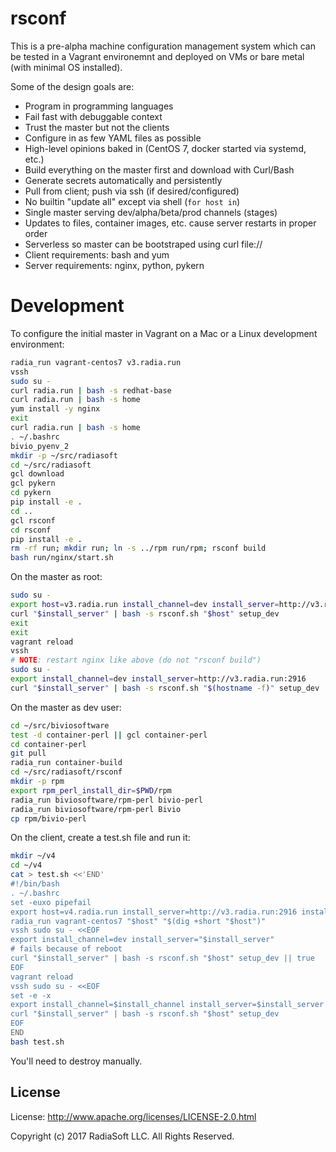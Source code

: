 # rsconf

This is a pre-alpha machine configuration management system which can be tested
in a Vagrant environemnt and deployed on VMs or bare metal (with minimal OS installed).

Some of the design goals are:

* Program in programming languages
* Fail fast with debuggable context
* Trust the master but not the clients
* Configure in as few YAML files as possible
* High-level opinions baked in (CentOS 7, docker started via systemd, etc.)
* Build everything on the master first and download with Curl/Bash
* Generate secrets automatically and persistently
* Pull from client; push via ssh (if desired/configured)
* No builtin "update all" except via shell (`for host in`)
* Single master serving dev/alpha/beta/prod channels (stages)
* Updates to files, container images, etc. cause server restarts in proper order
* Serverless so master can be bootstraped using curl file://
* Client requirements: bash and yum
* Server requirements: nginx, python, pykern

# Development

To configure the initial master in Vagrant on a Mac or a Linux development environment:

```sh
radia_run vagrant-centos7 v3.radia.run
vssh
sudo su -
curl radia.run | bash -s redhat-base
curl radia.run | bash -s home
yum install -y nginx
exit
curl radia.run | bash -s home
. ~/.bashrc
bivio_pyenv_2
mkdir -p ~/src/radiasoft
cd ~/src/radiasoft
gcl download
gcl pykern
cd pykern
pip install -e .
cd ..
gcl rsconf
cd rsconf
pip install -e .
rm -rf run; mkdir run; ln -s ../rpm run/rpm; rsconf build
bash run/nginx/start.sh
```

On the master as root:

```bash
sudo su -
export host=v3.radia.run install_channel=dev install_server=http://v3.radia.run:2916
curl "$install_server" | bash -s rsconf.sh "$host" setup_dev
exit
exit
vagrant reload
vssh
# NOTE: restart nginx like above (do not "rsconf build")
sudo su -
export install_channel=dev install_server=http://v3.radia.run:2916
curl "$install_server" | bash -s rsconf.sh "$(hostname -f)" setup_dev
```

On the master as dev user:

```bash
cd ~/src/biviosoftware
test -d container-perl || gcl container-perl
cd container-perl
git pull
radia_run container-build
cd ~/src/radiasoft/rsconf
mkdir -p rpm
export rpm_perl_install_dir=$PWD/rpm
radia_run biviosoftware/rpm-perl bivio-perl
radia_run biviosoftware/rpm-perl Bivio
cp rpm/bivio-perl
```

On the client, create a test.sh file and run it:

```bash
mkdir ~/v4
cd ~/v4
cat > test.sh <<'END'
#!/bin/bash
. ~/.bashrc
set -euxo pipefail
export host=v4.radia.run install_server=http://v3.radia.run:2916 install_channel=dev
radia_run vagrant-centos7 "$host" "$(dig +short "$host")"
vssh sudo su - <<EOF
export install_channel=dev install_server="$install_server"
# fails because of reboot
curl "$install_server" | bash -s rsconf.sh "$host" setup_dev || true
EOF
vagrant reload
vssh sudo su - <<EOF
set -e -x
export install_channel=$install_channel install_server=$install_server
curl "$install_server" | bash -s rsconf.sh "$host" setup_dev
EOF
END
bash test.sh
```

You'll need to destroy manually.

## License

License: http://www.apache.org/licenses/LICENSE-2.0.html

Copyright (c) 2017 RadiaSoft LLC.  All Rights Reserved.
